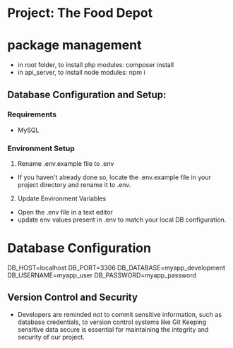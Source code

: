 # Project: The Food Depot 


# package management
 - in root folder, to install php modules:
composer install
 - in api_server, to install node modules:
npm i


## Database Configuration and Setup:

### Requirements
- MySQL

### Environment Setup
1. Rename .env.example file to .env
- If you haven't already done so, locate the .env.example file in your project directory and rename it to .env.

2. Update Environment Variables
- Open the .env file in a text editor
- update env values present in .env to match your local DB configuration.

# Database Configuration
   DB_HOST=localhost
   DB_PORT=3306
   DB_DATABASE=myapp_development
   DB_USERNAME=myapp_user
   DB_PASSWORD=myapp_password

## Version Control and Security
- Developers are reminded not to commit sensitive information, such as database credentials, to version control systems like Git Keeping sensitive data secure is essential for maintaining the integrity and security of our project.

